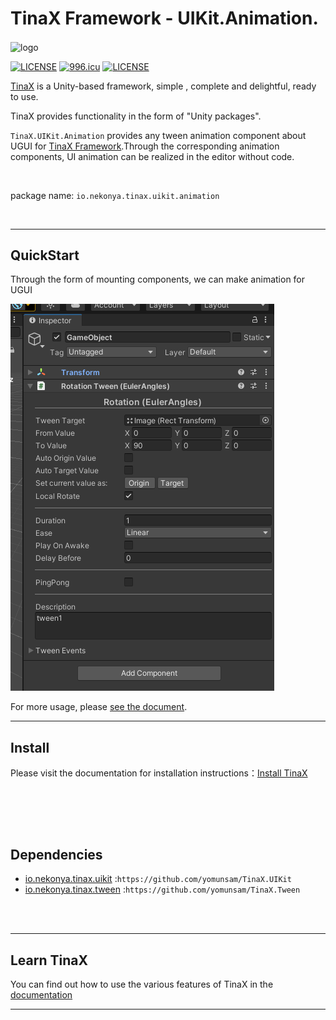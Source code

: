 # TinaX Framework - UIKit.Animation.

<img src="https://github.com/yomunsam/TinaX.Core/raw/master/readme_res/logo.png" width = "360" height = "160" alt="logo" align=center />

[![LICENSE](https://img.shields.io/badge/license-NPL%20(The%20996%20Prohibited%20License)-blue.svg)](https://github.com/996icu/996.ICU/blob/master/LICENSE)
<a href="https://996.icu"><img src="https://img.shields.io/badge/link-996.icu-red.svg" alt="996.icu"></a>
[![LICENSE](https://camo.githubusercontent.com/890acbdcb87868b382af9a4b1fac507b9659d9bf/68747470733a2f2f696d672e736869656c64732e696f2f62616467652f6c6963656e73652d4d49542d626c75652e737667)](https://github.com/yomunsam/TinaX/blob/master/LICENSE)

<!-- [![LICENSE](https://camo.githubusercontent.com/3867ce531c10be1c59fae9642d8feca417d39b58/68747470733a2f2f696d672e736869656c64732e696f2f6769746875622f6c6963656e73652f636f6f6b6965592f596561726e696e672e737667)](https://github.com/yomunsam/TinaX/blob/master/LICENSE) -->


[TinaX](https://github.com/yomunsam/TinaX) is a Unity-based framework, simple , complete and delightful, ready to use.

TinaX provides functionality in the form of "Unity packages". 

`TinaX.UIKit.Animation` provides any tween animation component about UGUI for [TinaX Framework](https://github.com/yomunsam/TinaX).Through the corresponding animation components, UI animation can be realized in the editor without code.

<br>

package name: `io.nekonya.tinax.uikit.animation`

<br>

------


## QuickStart

Through the form of mounting components, we can make animation for UGUI

![image-20210519181719358](README.assets/image-20210519181719358.png)

For more usage, please [see the document](https://tinax.corala.space).
<br>



------

## Install

Please visit the documentation for installation instructions：[Install TinaX](https://tinax.corala.space/#/cmn-hans/tinax/install/install_tinax)



<br><br>
------

## Dependencies

- [io.nekonya.tinax.uikit](https://github.com/yomunsam/TinaX.UIKit) :`https://github.com/yomunsam/TinaX.UIKit`
- [io.nekonya.tinax.tween](https://github.com/yomunsam/TinaX.Tween) :`https://github.com/yomunsam/TinaX.Tween`

<br><br>

------

## Learn TinaX

You can find out how to use the various features of TinaX in the [documentation](https://tinax.corala.space)

------

